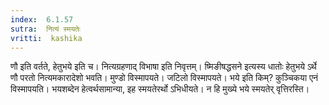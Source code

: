 ```yaml
---
index:  6.1.57
sutra:  नित्यं स्मयतेः
vritti:  kashika 
---
```


णौ इति वर्तते, हेतुभये इति च। नित्यग्रहणाद् विभाषा इति निवृत्तम्। ष्मिङीषद्धसने इत्यस्य धातोः हेतुभये ऽर्थे णौ परतो नित्यमकारादेशो भवति। मुण्डो विस्मापयते। जटिलो विस्मापयते। भये इति किम्? कुञ्चिकया एनं विस्मापयति। भयशब्देन हेत्वर्थसामान्या, इह स्मयतेरर्थो ऽभिधीयते। न हि मुख्ये भये स्मयतेर् वृत्तिरस्ति।

